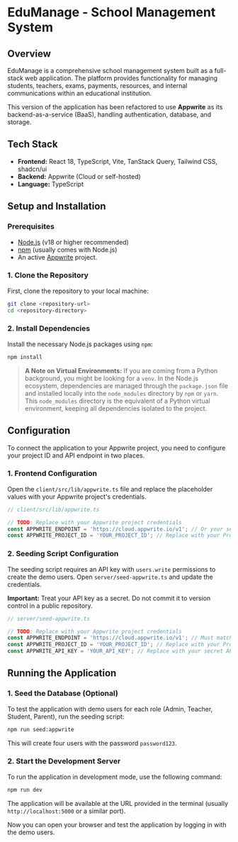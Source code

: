 # EduManage - School Management System

## Overview

EduManage is a comprehensive school management system built as a full-stack web application. The platform provides functionality for managing students, teachers, exams, payments, resources, and internal communications within an educational institution.

This version of the application has been refactored to use **Appwrite** as its backend-as-a-service (BaaS), handling authentication, database, and storage.

## Tech Stack

- **Frontend:** React 18, TypeScript, Vite, TanStack Query, Tailwind CSS, shadcn/ui
- **Backend:** Appwrite (Cloud or self-hosted)
- **Language:** TypeScript

## Setup and Installation

### Prerequisites

- [Node.js](https://nodejs.org/) (v18 or higher recommended)
- [npm](https://www.npmjs.com/) (usually comes with Node.js)
- An active [Appwrite](https://appwrite.io/) project.

### 1. Clone the Repository

First, clone the repository to your local machine:

```bash
git clone <repository-url>
cd <repository-directory>
```

### 2. Install Dependencies

Install the necessary Node.js packages using `npm`:

```bash
npm install
```

> **A Note on Virtual Environments:**
> If you are coming from a Python background, you might be looking for a `venv`. In the Node.js ecosystem, dependencies are managed through the `package.json` file and installed locally into the `node_modules` directory by `npm` or `yarn`. This `node_modules` directory is the equivalent of a Python virtual environment, keeping all dependencies isolated to the project.

## Configuration

To connect the application to your Appwrite project, you need to configure your project ID and API endpoint in two places.

### 1. Frontend Configuration

Open the `client/src/lib/appwrite.ts` file and replace the placeholder values with your Appwrite project's credentials.

```typescript
// client/src/lib/appwrite.ts

// TODO: Replace with your Appwrite project credentials
const APPWRITE_ENDPOINT = 'https://cloud.appwrite.io/v1'; // Or your self-hosted endpoint
const APPWRITE_PROJECT_ID = 'YOUR_PROJECT_ID'; // Replace with your Project ID
```

### 2. Seeding Script Configuration

The seeding script requires an API key with `users.write` permissions to create the demo users. Open `server/seed-appwrite.ts` and update the credentials.

**Important:** Treat your API key as a secret. Do not commit it to version control in a public repository.

```typescript
// server/seed-appwrite.ts

// TODO: Replace with your Appwrite project credentials
const APPWRITE_ENDPOINT = 'https://cloud.appwrite.io/v1'; // Must match the frontend endpoint
const APPWRITE_PROJECT_ID = 'YOUR_PROJECT_ID'; // Replace with your Project ID
const APPWRITE_API_KEY = 'YOUR_API_KEY'; // Replace with your secret API Key
```

## Running the Application

### 1. Seed the Database (Optional)

To test the application with demo users for each role (Admin, Teacher, Student, Parent), run the seeding script:

```bash
npm run seed:appwrite
```

This will create four users with the password `password123`.

### 2. Start the Development Server

To run the application in development mode, use the following command:

```bash
npm run dev
```

The application will be available at the URL provided in the terminal (usually `http://localhost:5000` or a similar port).

Now you can open your browser and test the application by logging in with the demo users.
